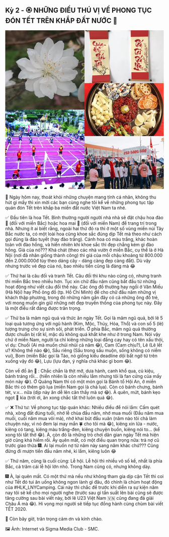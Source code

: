 ## Kỳ 2 - 🏵 NHỮNG ĐIỀU THÚ VỊ VỀ PHONG TỤC ĐÓN TẾT TRÊN KHẮP ĐẤT NƯỚC 🌸

![Spring Stories 2](../img/SpringStories2.jpg)

🏡 Ngày hôm nay, thoát khỏi những chuyện mang tính cá nhân, không thu hút gì mấy thì xin mời các bạn cùng nghe tôi kể về những phong tục tập quán đón Tết trên khắp ba miền đất nước Việt Nam ta nhé.

✅ Đầu tiên là hoa Tết. Bình thường người người nhà nhà sẽ đặt chậu hoa đào 🌸 (đối với miền Bắc) hoặc hoa mai 🌼 (đối với miền Nam) để trang trí trong nhà. Nhưng ít ai biết rằng, ngoài hai thứ đó ra thì ở một số vùng miền núi Tây Bắc nước ta, có một loài hoa cũng khoe sắc đúng dịp Tết mà theo như cách gọi đúng là đào tuyết (hay đào trắng). Cánh hoa có màu trắng, khác hoàn toàn với đào hồng, và hiển nhiên khi khoe sắc thì đẹp chẳng kém gì đào hồng. Giá của nó??? Khá chát (theo các nhà vườn ở miền Bắc, cụ thể là ở Hà Nội (nơi đã nhân giống thành công) thì giá của mỗi chậu khoảng từ 800.000 đến 2.000.000đ tùy theo dáng cây - dáng càng đẹp càng đắt). Dù vậy nhưng trước vẻ đẹp của nó, bao nhiêu tiền cũng là đáng mà 😂

✅ Thứ hai là câu đối và tranh Tết. Câu đối thì khu nào cũng có, nhưng tranh thì miền Bắc treo nhiều hơn. Tục xin chữ đầu năm cũng bắt đầu từ những hoạt động như viết câu đối thế này. Các ông đồ thường hay ngồi ở Văn Miếu (Hà Nội) hay Phố ông đồ (tp. Hồ Chí Minh) để cho chữ đầu năm những vị khách thập phương, trong đó những năm gần đây có cả những ông đồ trẻ, với mong muốn gìn giữ những nét đẹp truyền thống của phong tục này. Đây là một điều rất đáng được trân trọng.

✅ Thứ ba là mâm ngũ quả và thức ăn ngày Tết. Gọi là mâm ngũ quả, bởi lẽ 5 loại quả tương ứng với ngũ hành (Kim, Mộc, Thủy, Hỏa, Thổ) và con số 5 (lẻ) tượng trưng cho sự sinh sôi, phát triển. Ở phía Bắc, mâm ngủ quả thường được chuẩn bị rất kĩ, mặc dù không quá khắt khe như ở trong Nam. Nói vậy chứ ở miền Nam, người ta chỉ kiêng những loại đắng cay hay có tên xấu thôi, ví dụ: Chuối (Ai mà muốn chúi nhủi cả năm 😂), Cam (Cam chịu?), Lê (Lê lết ư? Không thể nào 😂), Sầu riêng (Sầu trong sầu muộn, sống không có niềm vui), Bom (miền Bắc gọi là Táo, nó giống kiểu deadline dội bất ngờ từ trên xuống vậy đó 😂), Lựu (lựu đạn, ý nghĩa chả khác gì bom 😂).

Còn về đồ ăn 🍰 : Chắc chắn là thịt mỡ, dưa hành, canh khổ qua, củ kiệu, bánh tráng rồi... (hiển nhiên là còn nhiều lắm nhưng tôi là fan cứng của mấy món này 😂). Ở Quảng Nam thì có một món gọi là Bánh tổ Hội An, ở miền Bắc thì có thêm giò lụa (miền Nam gọi là chả lụa). Còn có bánh chưng, bánh tét, v.v... nữa (dịp này ăn dễ lên cân thấy mà sợ 😂). À quên, mứt, bánh kẹo ngọt 🍬 kìa (trời ơi, ăn xong chắc tắt thở luôn quá 😂).

✅ ❌ Thứ tư: Về phong tục tập quán khác: Nhiều điều để nói lắm: Cấm quét nhà, xông đất đúng tuổi, nhớ lễ chùa đầu năm, nhớ mua muối (Đầu năm mua muối, cuối năm mua vôi mà), nhớ khai bút đầu xuân (năm nào tôi chả làm chuyện này, vì nó đem lại may mắn 🍀 cho tôi mà 😂), kiêng xin lửa - nước, kiêng có tang, kiêng màu trắng-đen, kiêng chuyện buồn, kiêng nói to... (kể xong tôi tắt thở 😂). À, còn đó là những trò chơi dân gian ngày Tết mà hiện giờ cũng khá hiếm rồi. Ấy quên mất, có một điều quan trọng nữa: trả nợ cũ trước giao thừa 🎆. Ai lại muốn nợ từ năm này sang năm khác chứ??? Cũng đừng đi mượn tiền đầu năm nhé, kì lắm, kiêng luôn 😂

✅ Thứ năm, cũng là cuối cùng: Lễ hội. Lễ hội thì nhiều vô số kể, nhất là phía Bắc, cả trăm cái lễ hội lớn nhỏ. Trong Nam cũng có, nhưng không dày.

🎆 À, lại quên mất. Có một thứ mà nếu như không tham gia dịp cận Tết thì coi như Tết đó tui ăn uống không ngon lành gì đâu, đó chính là chùm hoạt động của #HLK_LNYCamping. Cái này thì chắc để trước khi diễn ra sự kiện năm nay tôi sẽ kể cho mọi người nghe (trước sau gì tần suất lên bài cũng sẽ được tăng cường sau bài viết này, bởi lẽ U23 Việt Nam 🇻🇳 cũng đang đá giải Châu Á mà 😂). Hi vọng mọi người sẽ tiếp tục đồng hành cùng chùm bài viết TẾT 2020.

👋 Còn bây giờ, trân trọng cảm ơn và kính chào.

🖼 Ảnh: Internet và Sigma Media Club - SMC.
